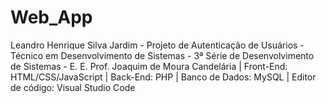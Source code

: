 # Web_App
Leandro Henrique Silva Jardim - Projeto de Autenticação de Usuários - Técnico em Desenvolvimento de Sistemas - 3ª Série de Desenvolvimento de Sistemas - E. E. Prof. Joaquim de Moura Candelária |
Front-End: HTML/CSS/JavaScript |
Back-End: PHP |
Banco de Dados: MySQL |
Editor de código: Visual Studio Code
